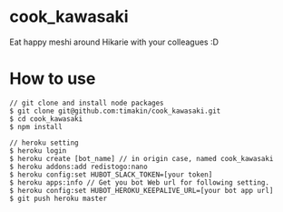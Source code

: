 # cook_kawasaki

Eat happy meshi around Hikarie with your colleagues :D

# How to use

```
// git clone and install node packages
$ git clone git@github.com:timakin/cook_kawasaki.git
$ cd cook_kawasaki
$ npm install

// heroku setting
$ heroku login
$ heroku create [bot_name] // in origin case, named cook_kawasaki
$ heroku addons:add redistogo:nano
$ heroku config:set HUBOT_SLACK_TOKEN=[your token]
$ heroku apps:info // Get you bot Web url for following setting.
$ heroku config:set HUBOT_HEROKU_KEEPALIVE_URL=[your bot app url]
$ git push heroku master
```
